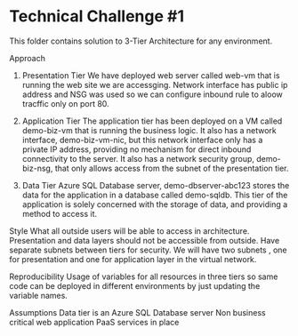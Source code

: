 # Technical Challenge #1
This folder contains solution to 3-Tier Architecture for any environment.

Approach

1. Presentation Tier
    We have deployed web server called web-vm that is running the web site we are accessging. Network interface has public ip address and NSG was used so we can configure inbound rule to aloow tracffic only on port 80.

2. Application Tier
    The application tier has been deployed on a VM called demo-biz-vm that is running the business logic. It also has a network interface, demo-biz-vm-nic, but this network interface only has a private IP address, providing no mechanism for direct inbound connectivity to the server. It also has a network security group, demo-biz-nsg, that only allows access from the subnet of the presentation tier.

3. Data Tier
    Azure SQL Database server, demo-dbserver-abc123 stores the data for the application in a database called demo-sqldb. This tier of the application is solely concerned with the storage of data, and providing a method to access it.



Style
What all outside users will be able to access in architecture.
Presentation and data layers should not be accessible from outside.
Have separate subnets between tiers for security.
We will have two subnets , one for presentation and one for application layer in the virtual network.

Reproducibility
Usage of variables for all resources in three tiers so same code can be deployed in different environments by just updating the variable names.

Assumptions
Data tier is an Azure SQL Database server
Non business critical web application
PaaS services in place

